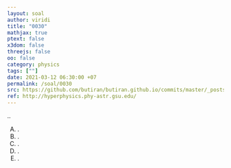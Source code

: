 ```yaml
---
layout: soal
author: viridi
title: "0030"
mathjax: true
ptext: false
x3dom: false
threejs: false
oo: false
category: physics
tags: [""]
date: 2021-03-12 06:30:00 +07
permalink: /soal/0030
src: https://github.com/butiran/butiran.github.io/commits/master/_posts/soal/03/2021-03-12-blank-0.md
ref: http://hyperphysics.phy-astr.gsu.edu/
---
```

..

<ol type="A">
<li>.
<li>.
<li>.
<li>.
<li>.
